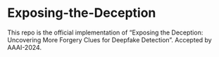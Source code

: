 # Exposing-the-Deception
This repo is the official implementation of “Exposing the Deception: Uncovering More Forgery Clues for Deepfake Detection”. Accepted by AAAI-2024.
